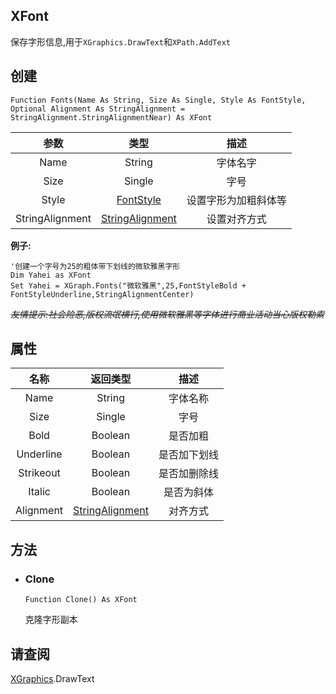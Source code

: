 ## XFont

保存字形信息,用于`XGraphics.DrawText`和`XPath.AddText`

## 创建
```
Function Fonts(Name As String, Size As Single, Style As FontStyle, Optional Alignment As StringAlignment = StringAlignment.StringAlignmentNear) As XFont
```
|参数|类型|描述|
|:---:|:---:|:---:|
|Name|String|字体名字|
|Size|Single|字号|
|Style|[FontStyle](FontStyle.md)|设置字形为加粗斜体等|
|StringAlignment|[StringAlignment](stringalignment.md)|设置对齐方式|

**例子:**
```
'创建一个字号为25的粗体带下划线的微软雅黑字形
Dim Yahei as XFont
Set Yahei = XGraph.Fonts("微软雅黑",25,FontStyleBold + FontStyleUnderline,StringAlignmentCenter)
```
*~~友情提示:社会险恶,版权流氓横行,使用微软雅黑等字体进行商业活动当心版权勒索~~*

## 属性
|名称|返回类型|描述|
|:---:|:---:|:---:|
|Name|String|字体名称|
|Size|Single|字号|
|Bold|Boolean|是否加粗|
|Underline|Boolean|是否加下划线|
|Strikeout|Boolean|是否加删除线|
|Italic|Boolean|是否为斜体|
|Alignment|[StringAlignment](stringalignment.md)|对齐方式|

## 方法
* ### **Clone**
    ```
    Function Clone() As XFont
    ```
    克隆字形副本


## 请查阅
[XGraphics](xgraphics.md).DrawText
